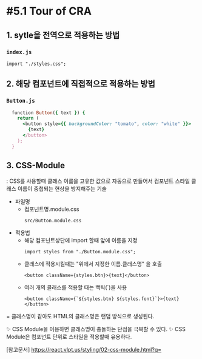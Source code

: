 # #5.1 Tour of CRA

## 1. sytle을 전역으로 적용하는 방법

### `index.js`

```
import "./styles.css";
```

## 2. 해당 컴포넌트에 직접적으로 적용하는 방법

### `Button.js`

```ruby
  function Button({ text }) {
    return (
      <button style={{ backgroundColor: "tomato", color: "white" }}>
        {text}
      </button>
    );
  }
```

## 3. CSS-Module

: CSS를 사용할때 클래스 이름을 고유한 값으로 자동으로 만들어서 컴포넌트 스타일 클래스 이름이 중첩되는 현상을 방지해주는 기술

- 파일명
  - 컴포넌트명.module.css
    ```
    src/Button.module.css
    ```
- 적용법
  - 해당 컴포넌트상단에 import 할때 앞에 이름을 지정
    ```
    import styles from "./Button.module.css";
    ```
  - 클래스에 적용시킬때는 "위에서 지정한 이름.클래스명" 을 호출
    ```
    <button className={styles.btn}>{text}</button>
    ```
  - 여러 개의 클래스를 적용할 때는 백틱(`)을 사용
    ```
    <button className={`${styles.btn} ${styles.font}`}>{text}</button>
    ```

= 클래스명이 같아도 HTML의 클래스명은 랜덤 방식으로 생성된다.

✨ CSS Module을 이용하면 클래스명이 충돌하는 단점을 극복할 수 있다.
✨ CSS Module은 컴포넌트 단위로 스타일을 적용할때 유용하다.

[참고문서] <https://react.vlpt.us/styling/02-css-module.html?q=>
